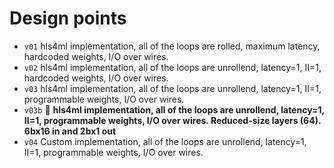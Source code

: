 # Design points

- `v01` hls4ml implementation, all of the loops are rolled, maximum latency, hardcoded weights, I/O over wires.
- `v02` hls4ml implementation, all of the loops are unrollend, latency=1, II=1, hardcoded weights, I/O over wires.
- `v03` hls4ml implementation, all of the loops are unrollend, latency=1, II=1, programmable weights, I/O over wires.
- `v03b` :medal_sports: **hls4ml implementation, all of the loops are unrollend, latency=1, II=1, programmable weights, I/O over wires. Reduced-size layers (64). 6bx16 in and 2bx1 out**
- `v04` Custom implementation, all of the loops are unrollend, latency=1, II=1, programmable weights, I/O over wires.

